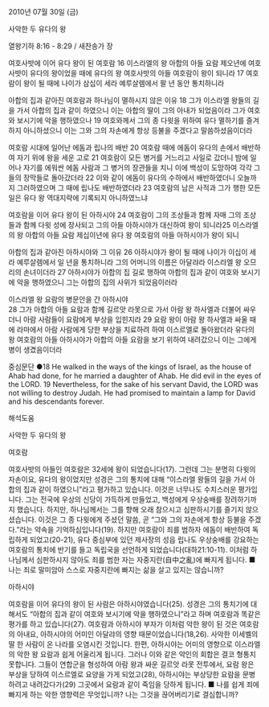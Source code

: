 2010년 07월 30일 (금)

사악한 두 유다의 왕



열왕기하 8:16 - 8:29 / 새찬송가  장


여호사밧에 이어 유다 왕이 된 여호람 
16 이스라엘의 왕 아합의 아들 요람 제오년에 여호사밧이 유다의 왕이었을 때에 유다의 왕 여호사밧의 아들 여호람이 왕이 되니라 17 여호람이 왕이 될 때에 나이가 삼십이 세라 예루살렘에서 팔 년 동안 통치하니라  

아합의 집과 같아진 여호람과 하나님이 멸하시지 않은 이유 
18 그가 이스라엘 왕들의 길을 가서 아합의 집과 같이 하였으니 이는 아합의 딸이 그의 아내가 되었음이라 그가 여호와 보시기에 악을 행하였으나 19 여호와께서 그의 종 다윗을 위하여 유다 멸하기를 즐겨하지 아니하셨으니 이는 그와 그의 자손에게 항상 등불을 주겠다고 말씀하셨음이더라  

여호람 시대에 일어난 에돔과 립나의 배반 
20 여호람 때에 에돔이 유다의 손에서 배반하여 자기 위에 왕을 세운 고로 21 여호람이 모든 병거를 거느리고 사일로 갔더니 밤에 일어나 자기를 에워싼 에돔 사람과 그 병거의 장관들을 치니 이에 백성이 도망하여 각각 그들의 장막들로 돌아갔더라 22 이와 같이 에돔이 유다의 수하에서 배반하였더니 오늘까지 그러하였으며 그 때에 립나도 배반하였더라 23 여호람의 남은 사적과 그가 행한 모든 일은 유다 왕 역대지략에 기록되지 아니하였느냐  

여호람을 이어 유다 왕이 된 아하시야 
24 여호람이 그의 조상들과 함께 자매 그의 조상들과 함께 다윗 성에 장사되고 그의 아들 아하시야가 대신하여 왕이 되니라25 이스라엘의 왕 아합의 아들 요람 제십이년에 유다 왕 여호람의 아들 아하시야가 왕이 되니  

아합의 집과 같아진 아하시야와 그 이유 
26 아하시야가 왕이 될 때에 나이가 이십이 세라 예루살렘에서 일 년을 통치하니라 그의 어머니의 이름은 아달랴라 이스라엘 왕 오므리의 손녀이더라 27 아하시야가 아합의 집 길로 행하여 아합의 집과 같이 여호와 보시기에 악을 행하였으니 그는 아합의 집의 사위가 되었음이러라  

이스라엘 왕 요람의 병문안을 간 아하시야  
28 그가 아합의 아들 요람과 함께 길르앗 라못으로 가서 아람 왕 하사엘과 더불어 싸우더니 아람 사람들이 요람에게 부상을 입힌지라 29 요람 왕이 아람 왕 하사엘과 싸울 때에 라마에서 아람 사람에게 당한 부상을 치료하려 하여 이스르엘로 돌아왔더라 유다의 왕 여호람의 아들 아하시야가 아합의 아들 요람을 보기 위하여 내려갔으니 이는 그에게 병이 생겼음이더라  

중심문단 ●18 He walked in the ways of the kings of Israel, as the house of Ahab had done, for he married a daughter of Ahab. He did evil in the eyes of the LORD. 19 Nevertheless, for the sake of his servant David, the LORD was not willing to destroy Judah. He had promised to maintain a lamp for David and his descendants forever.

해석도움





사악한 두 유다의 왕

여호람  

여호사밧의 아들인 여호람은 32세에 왕이 되었습니다(17). 그런데 그는 분명히 다윗의 자손이요, 유다의 왕이었지만 성경은 그의 통치에 대해 “이스라엘 왕들의 길을 가서 아합의 집과 같이 하였으니”라고 평가하고 있습니다. 이것은 너무나도 수치스러운 평가입니다. 그는 전국에 우상의 신당이 가득하게 만들었고, 백성에게 우상숭배를 장려하기까지 했습니다. 하지만, 하나님께서는 그를 향해 오래 참으시고 심판하시기를 즐기지 않으셨습니다. 이것은 그 종 다윗에게 주셨던 말씀, 곧 “그와 그의 자손에게 항상 등불을 주겠다.”라는 약속을 기억하심입니다(19). 하지만 여호람이 죄를 범하자 에돔이 배반하여 독립하게 되었고(20-21), 유다 중심부에 있던 제사장의 성읍 립나도 우상숭배를 강요하는 여호람의 통치에 반기를 들고 독립국을 선언하게 되었습니다(대하21:10-11). 이처럼 하나님께서 심판하시지 않아도 죄를 범한 자는 자중지란(自中之亂)에 빠지게 됩니다. 
■ 나는 죄로 말미암아 스스로 자중지란에 빠지는 삶을 살고 있지는 않습니까?   

아하시야  

여호람을 이어 유다의 왕이 된 사람은 아하시야였습니다(25). 성경은 그의 통치기에 대해서도 “아합의 집과 같이 여호와 보시기에 악을 행하였으니”라고 하며 여호람과 똑같은 평가를 하고 있습니다(27). 여호람과 아하시야 부자가 이처럼 악한 왕이 된 것은 여호람의 아내요, 아하시야의 어미인 아달랴의 영향 때문이었습니다(18,26). 사악한 이세벨의 딸 한 사람이 온 나라를 오염시킨 것입니다. 한편, 아하시야는 어미의 영향으로 이스라엘의 악한 왕 요람과 쉽게 어울리게 됩니다. 그러나 이와 같은 악인의 회합은 결코 형통치 못합니다. 그들이 연합군을 형성하여 아람 왕과 싸운 길르앗 라못 전투에서, 요람 왕은 부상을 당하여 이스르엘로 요양을 가게 되었고(28), 아하시야는 부상당한 요람을 문병하려고 내려갔다가(29) 그곳에서 요람과 같이 죽임을 당하게 됩니다. 
■ 나를 쉽게 죄에 빠지게 하는 악한 영향력은 무엇입니까? 나는 그것을 끊어버리기로 결심합니까?